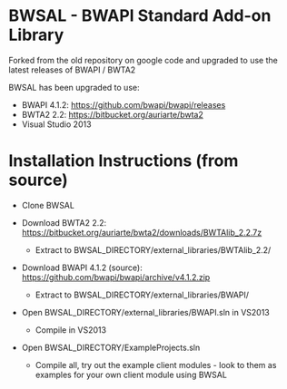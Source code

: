 # BWSAL - BWAPI Standard Add-on Library
Forked from the old repository on google code and upgraded to use the latest releases of BWAPI / BWTA2

BWSAL has been upgraded to use:
- BWAPI 4.1.2: https://github.com/bwapi/bwapi/releases
- BWTA2 2.2: https://bitbucket.org/auriarte/bwta2
- Visual Studio 2013

# Installation Instructions (from source)
- Clone BWSAL
- Download BWTA2 2.2: https://bitbucket.org/auriarte/bwta2/downloads/BWTAlib_2.2.7z
    - Extract to BWSAL_DIRECTORY/external_libraries/BWTAlib_2.2/
  
- Download BWAPI 4.1.2 (source): https://github.com/bwapi/bwapi/archive/v4.1.2.zip
    - Extract to BWSAL_DIRECTORY/external_libraries/BWAPI/
  
- Open BWSAL_DIRECTORY/external_libraries/BWAPI.sln in VS2013
    - Compile in VS2013
  
- Open BWSAL_DIRECTORY/ExampleProjects.sln
    - Compile all, try out the example client modules - look to them as examples for your own client module using BWSAL
